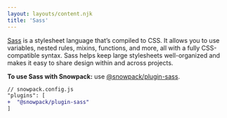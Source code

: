 ```yaml
---
layout: layouts/content.njk
title: 'Sass'
---
```


[Sass](https://www.sass-lang.com/) is a stylesheet language that’s compiled to CSS. It allows you to use variables, nested rules, mixins, functions, and more, all with a fully CSS-compatible syntax. Sass helps keep large stylesheets well-organized and makes it easy to share design within and across projects.

**To use Sass with Snowpack:** use [@snowpack/plugin-sass](https://www.npmjs.com/package/@snowpack/plugin-sass).

```diff
// snowpack.config.js
"plugins": [
+  "@snowpack/plugin-sass"
]
```
